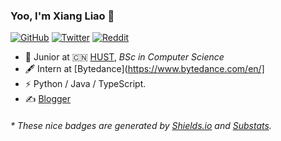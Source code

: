 ### Yoo, I'm Xiang Liao 👋

[![GitHub](https://img.shields.io/badge/dynamic/json?logo=github&label=GitHub&labelColor=495867&color=495867&query=%24.data.totalSubs&url=https%3A%2F%2Fapi.spencerwoo.com%2Fsubstats%2F%3Fsource%3Dgithub%26queryKey%3Dhayschan&style=flat-square)](https://github.com/justin-xiang)
[![Twitter](https://img.shields.io/twitter/follow/justinxharold1?style=social)](https://twitter.com/justinxharold1)
[![Reddit](https://img.shields.io/reddit/user-karma/combined/justinxharold?style=social)](https://www.reddit.com/user/JustinXHarold)

- 🍻 Junior at 🇨🇳 [HUST](https://www.hust.edu.cn), _BSc in Computer Science_
- 🖋 Intern at [Bytedance](https://www.bytedance.com/en/]
- ⚡ Python / Java / TypeScript.
- ✍️ [Blogger](https://justinxiang.cn)


<h6>* These nice badges are generated by <a href="https://shields.io/">Shields.io</a> and <a href="https://github.com/spencerwooo/Substats">Substats</a>.</h6>
